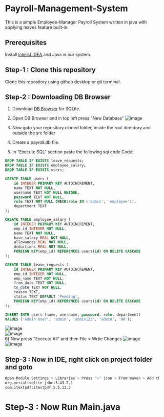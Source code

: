 # Payroll-Management-System
This is a simple Employee-Manager Payroll System written in java with applying leaves feature built-in.

## Prerequisites

Install [IntelliJ IDEA](https://www.jetbrains.com/idea/) and Java in our system.

## Step-1 : Clone this repository
Clone this repository using github desktop or git terminal.

## Step-2 : Downloading DB Browser
1) Download [DB Browser](https://sqlitebrowser.org/dl/) for SQLite.
2) Open DB Browser and in top left press "New Database"
![image](https://github.com/user-attachments/assets/e03a5ef5-580d-428f-ad0c-cf532539d8be)<br />

3) Now goto your repository cloned folder, inside the root directory and outside the src folder
4) Create a payroll.db file.
5) In "Execute SQL" section paste the following sql code
Code:
```sql
DROP TABLE IF EXISTS leave_requests;
DROP TABLE IF EXISTS employee_salary;
DROP TABLE IF EXISTS users;

CREATE TABLE users (
    id INTEGER PRIMARY KEY AUTOINCREMENT,
    name TEXT NOT NULL,
    username TEXT NOT NULL UNIQUE,
    password TEXT NOT NULL,
    role TEXT NOT NULL CHECK(role IN ('admin', 'employee')),
    department TEXT
);

CREATE TABLE employee_salary (
    id INTEGER PRIMARY KEY AUTOINCREMENT,
    emp_id INTEGER NOT NULL,
    name TEXT NOT NULL,
    base_salary REAL NOT NULL,
    allowances REAL NOT NULL,
    deductions REAL NOT NULL,
    FOREIGN KEY(emp_id) REFERENCES users(id) ON DELETE CASCADE
);

CREATE TABLE leave_requests (
    id INTEGER PRIMARY KEY AUTOINCREMENT,
    emp_id INTEGER NOT NULL,
    emp_name TEXT NOT NULL,
    from_date TEXT NOT NULL,
    to_date TEXT NOT NULL,
    reason TEXT,
    status TEXT DEFAULT 'Pending',
    FOREIGN KEY(emp_id) REFERENCES users(id) ON DELETE CASCADE
);

INSERT INTO users (name, username, password, role, department)
VALUES ('Admin User', 'admin', 'admin123', 'admin', 'HR');

```

![image](https://github.com/user-attachments/assets/823db37d-30e9-4e77-a325-3624d9d49cea)<br />
![image](https://github.com/user-attachments/assets/58ed22e8-ebf6-4d01-a22a-3ef0fdb34038)<br />
6) Now press "Execute All" and then File > Wrtie Changes
![image](https://github.com/user-attachments/assets/ce8254c6-70de-4ef3-8d22-516c9f5a0c72)<br />
![image](https://github.com/user-attachments/assets/e1344867-84df-49b0-b557-5e56af5f7bf9)<br />



## Step-3 : Now in IDE, right click on project folder and goto 
```bash
Open Module Settings > Libraries > Press "+" icon > From maven > Add these both
org.xerial:sqlite-jdbc:3.43.2.1
com.itextpdf:itextpdf:5.5.13.3
```


# Step-3 : Now Run Main.java
